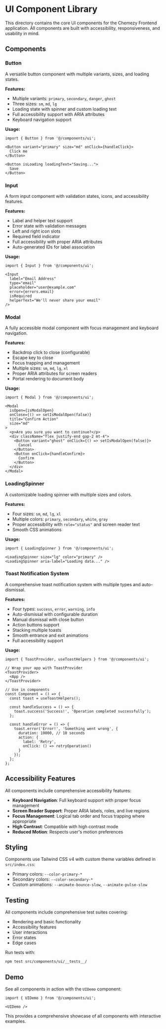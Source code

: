 # UI Component Library

This directory contains the core UI components for the Chemezy Frontend application. All components are built with accessibility, responsiveness, and usability in mind.

## Components

### Button

A versatile button component with multiple variants, sizes, and loading states.

**Features:**
- Multiple variants: `primary`, `secondary`, `danger`, `ghost`
- Three sizes: `sm`, `md`, `lg`
- Loading state with spinner and custom loading text
- Full accessibility support with ARIA attributes
- Keyboard navigation support

**Usage:**
```tsx
import { Button } from '@/components/ui';

<Button variant="primary" size="md" onClick={handleClick}>
  Click me
</Button>

<Button isLoading loadingText="Saving...">
  Save
</Button>
```

### Input

A form input component with validation states, icons, and accessibility features.

**Features:**
- Label and helper text support
- Error state with validation messages
- Left and right icon slots
- Required field indicator
- Full accessibility with proper ARIA attributes
- Auto-generated IDs for label association

**Usage:**
```tsx
import { Input } from '@/components/ui';

<Input
  label="Email Address"
  type="email"
  placeholder="user@example.com"
  error={errors.email}
  isRequired
  helperText="We'll never share your email"
/>
```

### Modal

A fully accessible modal component with focus management and keyboard navigation.

**Features:**
- Backdrop click to close (configurable)
- Escape key to close
- Focus trapping and management
- Multiple sizes: `sm`, `md`, `lg`, `xl`
- Proper ARIA attributes for screen readers
- Portal rendering to document body

**Usage:**
```tsx
import { Modal } from '@/components/ui';

<Modal
  isOpen={isModalOpen}
  onClose={() => setIsModalOpen(false)}
  title="Confirm Action"
  size="md"
>
  <p>Are you sure you want to continue?</p>
  <div className="flex justify-end gap-2 mt-4">
    <Button variant="ghost" onClick={() => setIsModalOpen(false)}>
      Cancel
    </Button>
    <Button onClick={handleConfirm}>
      Confirm
    </Button>
  </div>
</Modal>
```

### LoadingSpinner

A customizable loading spinner with multiple sizes and colors.

**Features:**
- Four sizes: `sm`, `md`, `lg`, `xl`
- Multiple colors: `primary`, `secondary`, `white`, `gray`
- Proper accessibility with `role="status"` and screen reader text
- Smooth CSS animations

**Usage:**
```tsx
import { LoadingSpinner } from '@/components/ui';

<LoadingSpinner size="lg" color="primary" />
<LoadingSpinner aria-label="Loading data..." />
```

### Toast Notification System

A comprehensive toast notification system with multiple types and auto-dismissal.

**Features:**
- Four types: `success`, `error`, `warning`, `info`
- Auto-dismissal with configurable duration
- Manual dismissal with close button
- Action buttons support
- Stacking multiple toasts
- Smooth entrance and exit animations
- Full accessibility support

**Usage:**
```tsx
import { ToastProvider, useToastHelpers } from '@/components/ui';

// Wrap your app with ToastProvider
<ToastProvider>
  <App />
</ToastProvider>

// Use in components
const Component = () => {
  const toast = useToastHelpers();
  
  const handleSuccess = () => {
    toast.success('Success!', 'Operation completed successfully');
  };
  
  const handleError = () => {
    toast.error('Error!', 'Something went wrong', {
      duration: 10000, // 10 seconds
      action: {
        label: 'Retry',
        onClick: () => retryOperation()
      }
    });
  };
};
```

## Accessibility Features

All components include comprehensive accessibility features:

- **Keyboard Navigation**: Full keyboard support with proper focus management
- **Screen Reader Support**: Proper ARIA labels, roles, and live regions
- **Focus Management**: Logical tab order and focus trapping where appropriate
- **High Contrast**: Compatible with high contrast mode
- **Reduced Motion**: Respects user's motion preferences

## Styling

Components use Tailwind CSS v4 with custom theme variables defined in `src/index.css`:

- Primary colors: `--color-primary-*`
- Secondary colors: `--color-secondary-*`
- Custom animations: `--animate-bounce-slow`, `--animate-pulse-slow`

## Testing

All components include comprehensive test suites covering:

- Rendering and basic functionality
- Accessibility features
- User interactions
- Error states
- Edge cases

Run tests with:
```bash
npm test src/components/ui/__tests__/
```

## Demo

See all components in action with the `UIDemo` component:

```tsx
import { UIDemo } from '@/components/ui';

<UIDemo />
```

This provides a comprehensive showcase of all components with interactive examples.